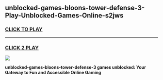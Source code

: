 
## unblocked-games-bloons-tower-defense-3-Play-Unblocked-Games-Online-s2jws
<h3>
<a href="https://premium76.site?title=unblocked-games-bloons-tower-defense-3&ref=24A">CLICK TO PLAY</a></h3>
<hr>

<h3>
<a href="https://premium76.site?title=unblocked-games-bloons-tower-defense-3&ref=24A">CLICK 2 PLAY</a>
  
</h3>

<a href="https://premium76.site?title=unblocked-games-bloons-tower-defense-3&ref=24A"><img src="https://clearcache.store/games.png"></a>


**unblocked-games-bloons-tower-defense-3 games unblocked: Your Gateway to Fun and Accessible Online Gaming**

